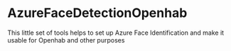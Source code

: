 # AzureFaceDetectionOpenhab
This little set of tools helps to set up Azure Face Identification and make it usable for Openhab and other purposes
